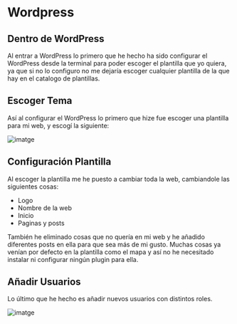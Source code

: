 # Wordpress

## Dentro de WordPress
Al entrar a WordPress lo primero que he hecho ha sido configurar el WordPress desde la terminal para poder escoger el plantilla que yo quiera, ya que si no lo configuro no me dejaría escoger cualquier plantilla de la que hay en el catalogo de plantillas.

## Escoger Tema
Así al configurar el WordPress lo primero que hize fue escoger una plantilla para mi web, y escogí la siguiente:

![imatge](https://github.com/user-attachments/assets/d2ab9eb9-3eee-43f4-a782-152444bffbc0)

## Configuración Plantilla
Al escoger la plantilla me he puesto a cambiar toda la web, cambiandole las siguientes cosas:
- Logo
- Nombre de la web
- Inicio
- Paginas y posts

También he eliminado cosas que no quería en mi web y he añadido diferentes posts en ella para que sea más de mi gusto. Muchas cosas ya venían por defecto en la plantilla como el mapa y así no he necesitado instalar ni configurar ningún plugin para ella.

## Añadir Usuarios
Lo último que he hecho es añadir nuevos usuarios con distintos roles.

![imatge](https://github.com/user-attachments/assets/27ea1ee6-585f-433b-803c-a6fa8465ec9d)

